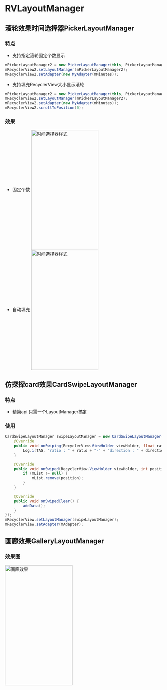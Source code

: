 # RVLayoutManager
## 滚轮效果时间选择器PickerLayoutManager
### 特点
- 支持指定滚轮固定个数显示
```java
mPickerLayoutManager2 = new PickerLayoutManager(this, PickerLayoutManager.VERTICAL, false,3,0.4f,true);
mRecyclerView2.setLayoutManager(mPickerLayoutManager2);
mRecyclerView2.setAdapter(new MyAdapter(mMinutes));
```
- 支持填充RecyclerView大小显示滚轮
```java
mPickerLayoutManager2 = new PickerLayoutManager(this, PickerLayoutManager.VERTICAL, false,0,0.4f,true);
mRecyclerView2.setLayoutManager(mPickerLayoutManager2);
mRecyclerView2.setAdapter(new MyAdapter(mMinutes));
mRecyclerView2.scrollToPosition(0);
```
### 效果
- 固定个数
<img src="https://pic5.58cdn.com.cn/nowater/fangfe/n_v2c024f10fb4584ad5a85c189eb843b1cb.jpg" width = "216" height = "384" alt="时间选择器样式"
align=center>
- 自动填充
<img src="https://pic8.58cdn.com.cn/nowater/fangfe/n_v246795d437d954191849a7101383b4237.jpg" width = "216" height = "384" alt="时间选择器样式"
align=center>
## 仿探探card效果CardSwipeLayoutManager
### 特点
- 精简api 只需一个LayoutManager搞定
### 使用
```java
CardSwipeLayoutManager swipeLayoutManager = new CardSwipeLayoutManager(new OnCardSwipeListener() {
    @Override
    public void onSwiping(RecyclerView.ViewHolder viewHolder, float ratio, int direction) {
        Log.i(TAG, "ratio : " + ratio + "-" + "direction : " + direction);
    }

    @Override
    public void onSwiped(RecyclerView.ViewHolder viewHolder, int position, int direction) {
        if (mList != null) {
            mList.remove(position);
        }
    }

    @Override
    public void onSwipedClear() {
        addData();
    }
});
mRecyclerView.setLayoutManager(swipeLayoutManager);
mRecyclerView.setAdapter(mAdapter);
```

## 画廊效果GalleryLayoutManager

### 效果图
<img src="https://pic1.58cdn.com.cn/nowater/fangfe/n_v2383c9f73edb5481eb986fd4a44fc35f4.png" width = "216" height = "384" alt="画廊效果"
align=center>